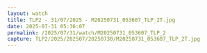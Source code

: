 ```yaml
---
layout: watch
title: TLP2 - 31/07/2025 - M20250731_053607_TLP_2T.jpg
date: 2025-07-31 05:36:07
permalink: /2025/07/31/watch/M20250731_053607_TLP_2
capture: TLP2/2025/202507/20250730/M20250731_053607_TLP_2T.jpg
---
```

